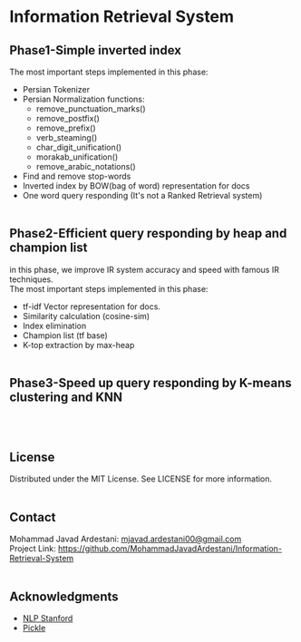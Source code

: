 # Information Retrieval System  

## Phase1-Simple inverted index

The most important steps implemented in this phase:
-  Persian Tokenizer
-  Persian Normalization functions:
    - remove_punctuation_marks()  
    - remove_postfix()
    - remove_prefix()
    - verb_steaming()
    - char_digit_unification()
    - morakab_unification()
    - remove_arabic_notations()
 - Find and remove stop-words
 - Inverted index by BOW(bag of word) representation for docs
 - One word query responding (It's not a Ranked Retrieval system)
<br><br>
## Phase2-Efficient query responding by heap and champion list
in this phase, we improve IR system accuracy and speed with famous IR techniques.  
The most important steps implemented in this phase:
- tf-idf Vector representation for docs.
- Similarity calculation (cosine-sim)
- Index elimination
- Champion list (tf base)
- K-top extraction by max-heap
<br><br>
## Phase3-Speed up query responding by K-means clustering and KNN
<br><br>
## License
Distributed under the MIT License. See LICENSE for more information.
<br><br>
## Contact
Mohammad Javad Ardestani: mjavad.ardestani00@gmail.com <br>
Project Link: https://github.com/MohammadJavadArdestani/Information-Retrieval-System
<br><br>
## Acknowledgments
- [NLP Stanford](https://nlp.stanford.edu/IR-book/html/htmledition/contents-1.html)
- [Pickle](https://docs.python.org/3/library/pickle.html)
